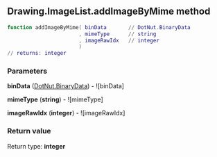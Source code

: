 ## Drawing.ImageList.addImageByMime method


```lua
function addImageByMime( binData       // DotNut.BinaryData
                       , mimeType      // string
                       , imageRawIdx   // integer
                       )
// returns: integer
```


### Parameters

**binData** ([DotNut.BinaryData](../../DotNut/BinaryData.md)) - ![binData]

**mimeType** (**string**) - ![mimeType]

**imageRawIdx** (**integer**) - ![imageRawIdx]

### Return value

Return type: **integer**

